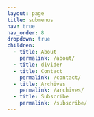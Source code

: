 ```yaml
---
layout: page
title: submenus
nav: true
nav_order: 8
dropdown: true
children:
  - title: About
    permalink: /about/
  - title: divider
  - title: Contact
    permalink: /contact/
  - title: Archives
    permalink: /archives/
  - title: Subscribe
    permalink: /subscribe/
---
```

